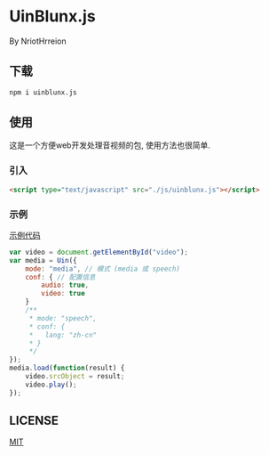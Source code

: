 # UinBlunx.js

By NriotHrreion

## 下载

```cmd
npm i uinblunx.js
```

## 使用

这是一个方便web开发处理音视频的包, 使用方法也很简单.

### 引入

```html
<script type="text/javascript" src="./js/uinblunx.js"></script>
```

### 示例

[示例代码](./example)

```javascript
var video = document.getElementById("video");
var media = Uin({
    mode: "media", // 模式 (media 或 speech)
    conf: { // 配置信息
        audio: true,
        video: true
    }
    /**
     * mode: "speech",
     * conf: {
     *   lang: "zh-cn"
     * }
     */
});
media.load(function(result) {
    video.srcObject = result;
    video.play();
});
```

## LICENSE

[MIT](./LICENSE)
